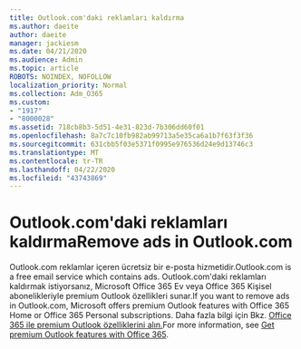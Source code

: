 ```yaml
---
title: Outlook.com'daki reklamları kaldırma
ms.author: daeite
author: daeite
manager: jackiesm
ms.date: 04/21/2020
ms.audience: Admin
ms.topic: article
ROBOTS: NOINDEX, NOFOLLOW
localization_priority: Normal
ms.collection: Adm_O365
ms.custom:
- "1917"
- "8000028"
ms.assetid: 718cb8b3-5d51-4e31-823d-7b306dd60f01
ms.openlocfilehash: 8a7c7c10fb982ab99713a5e35ca6a1b7f63f3f36
ms.sourcegitcommit: 631cbb5f03e5371f0995e976536d24e9d13746c3
ms.translationtype: MT
ms.contentlocale: tr-TR
ms.lasthandoff: 04/22/2020
ms.locfileid: "43743869"
---
```

# <a name="remove-ads-in-outlookcom"></a><span data-ttu-id="a06aa-102">Outlook.com'daki reklamları kaldırma</span><span class="sxs-lookup"><span data-stu-id="a06aa-102">Remove ads in Outlook.com</span></span>

<span data-ttu-id="a06aa-103">Outlook.com reklamlar içeren ücretsiz bir e-posta hizmetidir.</span><span class="sxs-lookup"><span data-stu-id="a06aa-103">Outlook.com is a free email service which contains ads.</span></span> <span data-ttu-id="a06aa-104">Outlook.com'daki reklamları kaldırmak istiyorsanız, Microsoft Office 365 Ev veya Office 365 Kişisel abonelikleriyle premium Outlook özellikleri sunar.</span><span class="sxs-lookup"><span data-stu-id="a06aa-104">If you want to remove ads in Outlook.com, Microsoft offers premium Outlook features with Office 365 Home or Office 365 Personal subscriptions.</span></span> <span data-ttu-id="a06aa-105">Daha fazla bilgi için Bkz. [Office 365 ile premium Outlook özelliklerini alın.](https://go.microsoft.com/fwlink/?linkid=872181)</span><span class="sxs-lookup"><span data-stu-id="a06aa-105">For more information, see [Get premium Outlook features with Office 365](https://go.microsoft.com/fwlink/?linkid=872181).</span></span>